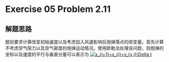 # Exercise 05 Problem 2.11
## 解题思路
 题目要求计算改变初始速度以及考虑加入风速影响后炮弹落点的改变量。首先计算不考虑空气阻力以及空气密度的炮弹运动情况。使用欧勒法处理该问题，则炮弹的坐标以及速度的平行与垂直分量可以表示为
 <a href="http://www.codecogs.com/eqnedit.php?latex=x_{i&plus;1}=x_{i}&plus;v_{x,i}\Delta&space;t" target="_blank"><img src="http://latex.codecogs.com/gif.latex?x_{i&plus;1}=x_{i}&plus;v_{x,i}\Delta&space;t" title="x_{i+1}=x_{i}+v_{x,i}\Delta t" /></a>
